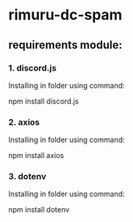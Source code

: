 # rimuru-dc-spam

## requirements module:

### <p align="left">1. discord.js</p>
<p align=" ">
Installing in folder using command:
<p align=" ">
    npm install discord.js
</p>
</p>

### <p align="left">2. axios</p>
<p align=" ">
Installing in folder using command:
<p align=" ">
    npm install axios
</p>
</p>

### <p align="left">3. dotenv</p>
<p align=" ">
Installing in folder using command:
<p align=" ">
    npm install dotenv
</p>
</p>
